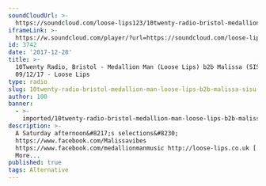 ```yaml
---
soundCloudUrl: >-
  https://soundcloud.com/loose-lips123/10twenty-radio-bristol-medallion-man-loose-lips-b2b-malissa-sisu-091217
iframeLink: >-
  https://w.soundcloud.com/player/?url=https://soundcloud.com/loose-lips123/10twenty-radio-bristol-medallion-man-loose-lips-b2b-malissa-sisu-091217&color=00aabb&auto_play=false&hide_related=false&show_comments=true&show_user=true&show_reposts=false
id: 3742
date: '2017-12-28'
title: >-
  10Twenty Radio, Bristol - Medallion Man (Loose Lips) b2b Malissa (SISU) -
  09/12/17 - Loose Lips
type: radio
slug: 10twenty-radio-bristol-medallion-man-loose-lips-b2b-malissa-sisu-09-12-17
author: 100
banner:
  - >-
    imported/10twenty-radio-bristol-medallion-man-loose-lips-b2b-malissa-sisu-09-12-17/image3742.jpeg
description: >-
  A Saturday afternoon&#8217;s selections&#8230;
  https://www.facebook.com/Malissavibes
  https://www.facebook.com/medallionmanmusic http://loose-lips.co.uk [...]Read
  More...
published: true
tags: Alternative
---
```

